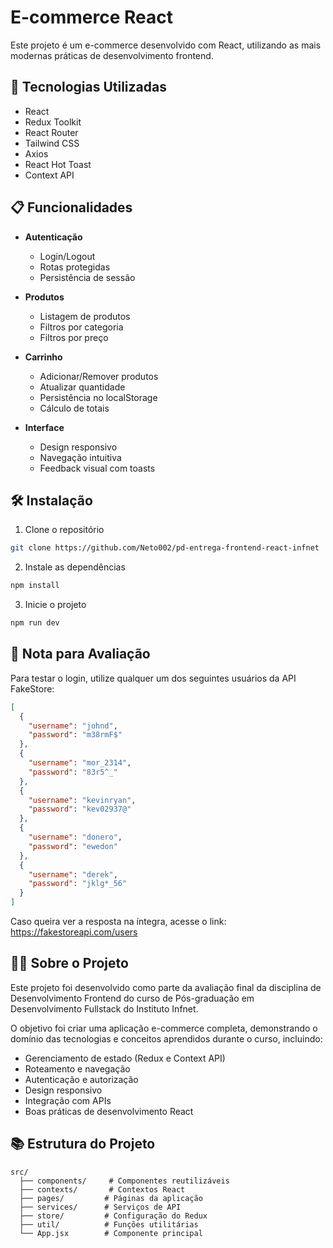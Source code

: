 # E-commerce React

Este projeto é um e-commerce desenvolvido com React, utilizando as mais modernas práticas de desenvolvimento frontend.

## 🚀 Tecnologias Utilizadas

- React
- Redux Toolkit
- React Router
- Tailwind CSS
- Axios
- React Hot Toast
- Context API

## 📋 Funcionalidades

- **Autenticação**

  - Login/Logout
  - Rotas protegidas
  - Persistência de sessão

- **Produtos**

  - Listagem de produtos
  - Filtros por categoria
  - Filtros por preço

- **Carrinho**

  - Adicionar/Remover produtos
  - Atualizar quantidade
  - Persistência no localStorage
  - Cálculo de totais

- **Interface**
  - Design responsivo
  - Navegação intuitiva
  - Feedback visual com toasts

## 🛠️ Instalação

1. Clone o repositório

```bash
git clone https://github.com/Neto002/pd-entrega-frontend-react-infnet
```

2. Instale as dependências

```bash
npm install
```

3. Inicie o projeto

```bash
npm run dev
```

## 📝 Nota para Avaliação

Para testar o login, utilize qualquer um dos seguintes usuários da API FakeStore:

```json
[
  {
    "username": "johnd",
    "password": "m38rmF$"
  },
  {
    "username": "mor_2314",
    "password": "83r5^_"
  },
  {
    "username": "kevinryan",
    "password": "kev02937@"
  },
  {
    "username": "donero",
    "password": "ewedon"
  },
  {
    "username": "derek",
    "password": "jklg*_56"
  }
]
```

Caso queira ver a resposta na íntegra, acesse o link: https://fakestoreapi.com/users

## 👨‍🎓 Sobre o Projeto

Este projeto foi desenvolvido como parte da avaliação final da disciplina de Desenvolvimento Frontend do curso de Pós-graduação em Desenvolvimento Fullstack do Instituto Infnet.

O objetivo foi criar uma aplicação e-commerce completa, demonstrando o domínio das tecnologias e conceitos aprendidos durante o curso, incluindo:

- Gerenciamento de estado (Redux e Context API)
- Roteamento e navegação
- Autenticação e autorização
- Design responsivo
- Integração com APIs
- Boas práticas de desenvolvimento React

## 📚 Estrutura do Projeto

```
src/
  ├── components/     # Componentes reutilizáveis
  ├── contexts/       # Contextos React
  ├── pages/         # Páginas da aplicação
  ├── services/      # Serviços de API
  ├── store/         # Configuração do Redux
  ├── util/          # Funções utilitárias
  └── App.jsx        # Componente principal
```
